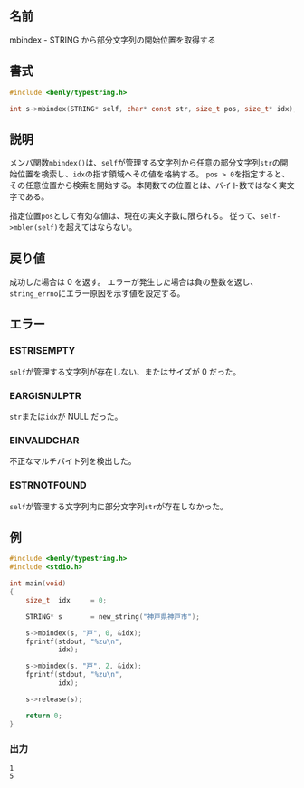 ## 名前

mbindex - STRING から部分文字列の開始位置を取得する

## 書式

```c
#include <benly/typestring.h>

int s->mbindex(STRING* self, char* const str, size_t pos, size_t* idx);
```

## 説明

メンバ関数`mbindex()`は、`self`が管理する文字列から任意の部分文字列`str`の開始位置を検索し、`idx`の指す領域へその値を格納する。
`pos > 0`を指定すると、その任意位置から検索を開始する。本関数での位置とは、バイト数ではなく実文字である。

指定位置`pos`として有効な値は、現在の実文字数に限られる。
従って、`self->mblen(self)`を超えてはならない。

## 戻り値

成功した場合は 0 を返す。
エラーが発生した場合は負の整数を返し、`string_errno`にエラー原因を示す値を設定する。

## エラー

### ESTRISEMPTY

`self`が管理する文字列が存在しない、またはサイズが 0 だった。

### EARGISNULPTR

`str`または`idx`が NULL だった。

### EINVALIDCHAR

不正なマルチバイト列を検出した。

### ESTRNOTFOUND

`self`が管理する文字列内に部分文字列`str`が存在しなかった。

## 例

```c
#include <benly/typestring.h>
#include <stdio.h>

int main(void)
{
    size_t  idx     = 0;

    STRING* s       = new_string("神戸県神戸市");

    s->mbindex(s, "戸", 0, &idx);
    fprintf(stdout, "%zu\n",
            idx);

    s->mbindex(s, "戸", 2, &idx);
    fprintf(stdout, "%zu\n",
            idx);

    s->release(s);

    return 0;
}
```

### 出力

```
1
5
```
